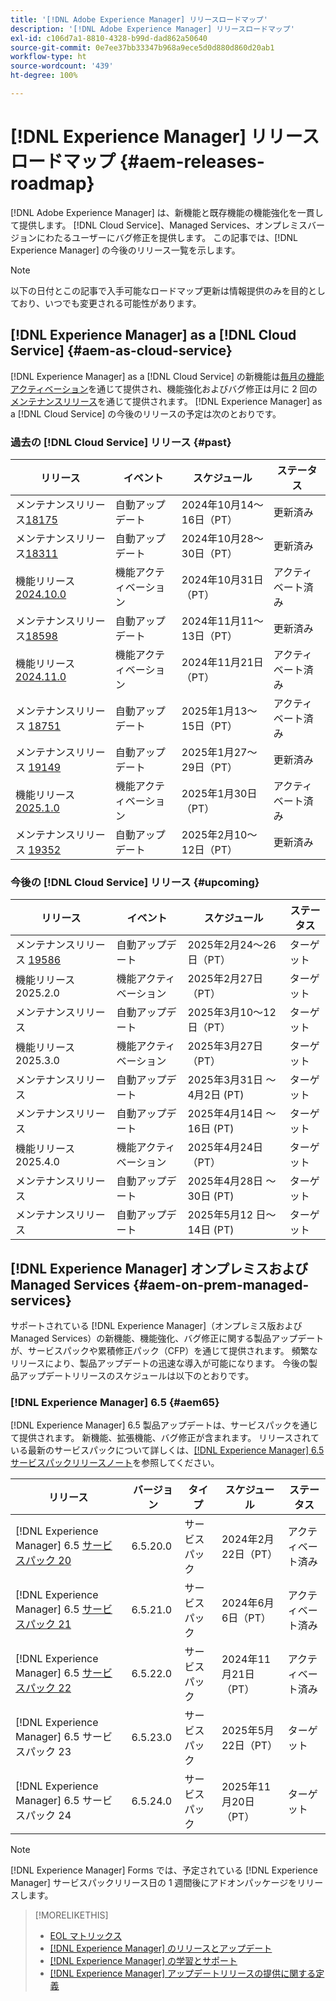 ```yaml
---
title: '[!DNL Adobe Experience Manager] リリースロードマップ'
description: '[!DNL Adobe Experience Manager] リリースロードマップ'
exl-id: c106d7a1-8810-4328-b99d-dad862a50640
source-git-commit: 0e7ee37bb33347b968a9ece5d0d880d860d20ab1
workflow-type: ht
source-wordcount: '439'
ht-degree: 100%

---
```



# [!DNL Experience Manager] リリースロードマップ {#aem-releases-roadmap}

[!DNL Adobe Experience Manager] は、新機能と既存機能の機能強化を一貫して提供します。 [!DNL Cloud Service]、Managed Services、オンプレミスバージョンにわたるユーザーにバグ修正を提供します。 この記事では、[!DNL Experience Manager] の今後のリリース一覧を示します。

>[!NOTE]
>
>以下の日付とこの記事で入手可能なロードマップ更新は情報提供のみを目的としており、いつでも変更される可能性があります。

## [!DNL Experience Manager] as a [!DNL Cloud Service] {#aem-as-cloud-service}

[!DNL Experience Manager] as a [!DNL Cloud Service] の新機能は[毎月の機能アクティベーション](https://experienceleague.adobe.com/ja/docs/experience-manager-cloud-service/content/release-notes/release-notes/release-notes-current)を通じて提供され、機能強化およびバグ修正は月に 2 回の[メンテナンスリリース](https://experienceleague.adobe.com/ja/docs/experience-manager-cloud-service/content/release-notes/maintenance/latest)を通じて提供されます。
[!DNL Experience Manager] as a [!DNL Cloud Service] の今後のリリースの予定は次のとおりです。

### 過去の [!DNL Cloud Service] リリース {#past}

| リリース | イベント | スケジュール | ステータス |
|---|---|---|---|
| メンテナンスリリース[18175](https://experienceleague.adobe.com/ja/docs/experience-manager-cloud-service/content/release-notes/maintenance/2024/2024-10-0#release-18175) | 自動アップデート | 2024年10月14～16日（PT） | 更新済み |
| メンテナンスリリース[18311](https://experienceleague.adobe.com/ja/docs/experience-manager-cloud-service/content/release-notes/maintenance/2024/2024-10-0#18311) | 自動アップデート | 2024年10月28～30日（PT） | 更新済み |
| 機能リリース [2024.10.0](https://experienceleague.adobe.com/ja/docs/experience-manager-cloud-service/content/release-notes/release-notes/2024/release-notes-2024-10-0) | 機能アクティベーション | 2024年10月31日（PT） | アクティベート済み |
| メンテナンスリリース[18598](https://experienceleague.adobe.com/ja/docs/experience-manager-cloud-service/content/release-notes/maintenance/2024/2024-11-0) | 自動アップデート | 2024年11月11～13日（PT） | 更新済み |
| 機能リリース [2024.11.0](https://experienceleague.adobe.com/ja/docs/experience-manager-cloud-service/content/release-notes/release-notes/2024/release-notes-2024-11-0) | 機能アクティベーション | 2024年11月21日（PT） | アクティベート済み |
| メンテナンスリリース [18751](https://experienceleague.adobe.com/ja/docs/experience-manager-cloud-service/content/release-notes/maintenance/2025/2025-1-0#18751) | 自動アップデート | 2025年1月13～15日（PT） | アクティベート済み |
| メンテナンスリリース [19149](https://experienceleague.adobe.com/ja/docs/experience-manager-cloud-service/content/release-notes/maintenance/2025/2025-1-0#19149) | 自動アップデート | 2025年1月27～29日（PT） | 更新済み |
| 機能リリース [2025.1.0](https://experienceleague.adobe.com/ja/docs/experience-manager-cloud-service/content/release-notes/release-notes/release-notes-current) | 機能アクティベーション | 2025年1月30日（PT） | アクティベート済み |
| メンテナンスリリース [19352](https://experienceleague.adobe.com/ja/docs/experience-manager-cloud-service/content/release-notes/maintenance/2025/2025-2-0#19352) | 自動アップデート | 2025年2月10～12日（PT） | 更新済み |

### 今後の [!DNL Cloud Service] リリース {#upcoming}

| リリース | イベント | スケジュール | ステータス |
|---|---|---|---|
| メンテナンスリリース [19586](https://experienceleague.adobe.com/ja/docs/experience-manager-cloud-service/content/release-notes/maintenance/latest) | 自動アップデート | 2025年2月24～26日（PT） | ターゲット |
| 機能リリース 2025.2.0 | 機能アクティベーション | 2025年2月27日（PT） | ターゲット |
| メンテナンスリリース | 自動アップデート | 2025年3月10～12日（PT） | ターゲット |
| 機能リリース 2025.3.0 | 機能アクティベーション | 2025年3月27日（PT） | ターゲット |
| メンテナンスリリース | 自動アップデート | 2025年3月31日 ～ 4月2日 (PT) | ターゲット |
| メンテナンスリリース | 自動アップデート | 2025年4月14日 ～ 16日 (PT) | ターゲット |
| 機能リリース 2025.4.0 | 機能アクティベーション | 2025年4月24日（PT） | ターゲット |
| メンテナンスリリース | 自動アップデート | 2025年4月28日 ～ 30日 (PT) | ターゲット |
| メンテナンスリリース | 自動アップデート | 2025年5月12 日～ 14日 (PT) | ターゲット |

## [!DNL Experience Manager] オンプレミスおよび Managed Services {#aem-on-prem-managed-services}

サポートされている [!DNL Experience Manager]（オンプレミス版および Managed Services）の新機能、機能強化、バグ修正に関する製品アップデートが、サービスパックや累積修正パック（CFP）を通じて提供されます。 頻繁なリリースにより、製品アップデートの迅速な導入が可能になります。 今後の製品アップデートリリースのスケジュールは以下のとおりです。

### [!DNL Experience Manager] 6.5 {#aem65}

[!DNL Experience Manager] 6.5 製品アップデートは、サービスパックを通じて提供されます。 新機能、拡張機能、バグ修正が含まれます。 リリースされている最新のサービスパックについて詳しくは、[[!DNL Experience Manager] 6.5 サービスパックリリースノート](https://experienceleague.adobe.com/ja/docs/experience-manager-65/content/release-notes/release-notes)を参照してください。

| リリース | バージョン | タイプ | スケジュール | ステータス |
|---|---|---|---|---|
| [!DNL Experience Manager] 6.5 [サービスパック 20](https://experienceleague.adobe.com/ja/docs/experience-manager-65/content/release-notes/service-pack/6-5-20) | 6.5.20.0 | サービスパック | 2024年2月22日（PT） | アクティベート済み |
| [!DNL Experience Manager] 6.5 [サービスパック 21](https://experienceleague.adobe.com/ja/docs/experience-manager-65/content/release-notes/service-pack/6-5-21) | 6.5.21.0 | サービスパック | 2024年6月6日（PT） | アクティベート済み |
| [!DNL Experience Manager] 6.5 [サービスパック 22](https://experienceleague.adobe.com/ja/docs/experience-manager-65/content/release-notes/release-notes) | 6.5.22.0 | サービスパック | 2024年11月21日（PT） | アクティベート済み |
| [!DNL Experience Manager] 6.5 サービスパック 23 | 6.5.23.0 | サービスパック | 2025年5月22日（PT） | ターゲット |
| [!DNL Experience Manager] 6.5 サービスパック 24 | 6.5.24.0 | サービスパック | 2025年11月20日（PT） | ターゲット |

>[!NOTE]
>
>[!DNL Experience Manager] Forms では、予定されている [!DNL Experience Manager] サービスパックリリース日の 1 週間後にアドオンパッケージをリリースします。

>[!MORELIKETHIS]
>
>* [EOL マトリックス](https://helpx.adobe.com/jp/support/programs/eol-matrix.html)
>* [[!DNL Experience Manager] のリリースとアップデート](https://experienceleague.adobe.com/ja/docs/experience-manager-release-information/aem-release-updates/aem-releases-updates)
>* [[!DNL Experience Manager]  の学習とサポート](https://experienceleague.adobe.com/ja/docs/experience-manager-cloud-service)
>* [[!DNL Experience Manager] アップデートリリースの提供に関する定義](/help/using/update-release-vehicle-definitions.md)
